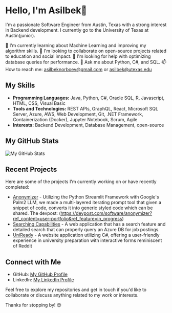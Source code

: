 # Hello, I'm Asilbek👋

I'm a passionate Software Engineer from Austin, Texas with a strong interest in Backend development. I currently go to the University of Texas at Austin(junior).

🌱 I'm currently learning about Machine Learning and improving my algorithm skills.
👯 I'm looking to collaborate on open-source projects related to education and social impact.
🤔 I'm looking for help with optimizing database queries for performance.
💬 Ask me about Python, C#, and SQL.
📫 How to reach me: asilbeknorboev@gmail.com or asilbek@utexas.edu

## My Skills

- **Programming Languages:** Java, Python, C#, Oracle SQL, R, Javascript, HTML, CSS, Visual Basic
- **Tools and Technologies:** REST APIs, GraphQL, React, Microsoft SQL Server, Azure, AWS, Web Development, Git, .NET Framework, Containerization (Docker), Jupyter Notebook, Scrum, Agile
- **Interests:** Backend Development, Database Management, open-source

## My GitHub Stats

![My GitHub Stats](https://github-readme-stats.vercel.app/api?username=asilbeknorboev&show_icons=true)

## Recent Projects

Here are some of the projects I'm currently working on or have recently completed:
- [Anonymizer](https://github.com/emgarVIII/anonymizer) - Utilizing the Python Streamlit Framework with Google's Palm2 LLM, we made a multi-layered iterating prompt tool that given a snippet of code, converts it into generic styled code which can be shared. The devpost: (https://devpost.com/software/anonymizer?ref_content=user-portfolio&ref_feature=in_progress)
- [Searching Capabilities](https://github.com/AsilbekNorboev/Searching_Capabilities) - A web application that has a search feature and detailed search that can properly query an Azure DB for job postings.
- [UniReady](https://github.com/AsilbekNorboev/UniReady) - A website application utilizing C#, offering a user-friendly experience in university preparation with interactive forms reminiscent of Reddit

## Connect with Me

- GitHub: [My GitHub Profile](https://github.com/AsilbekNorboev)
- LinkedIn: [My LinkedIn Profile](https://www.linkedin.com/in/asilbeknorboev)


Feel free to explore my repositories and get in touch if you'd like to collaborate or discuss anything related to my work or interests.

Thanks for stopping by! 😊
